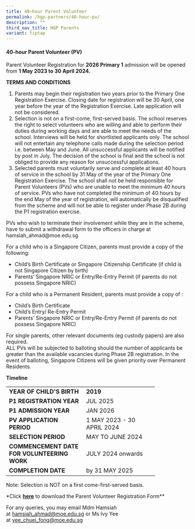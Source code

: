 ```yaml
---
title: 40–hour Parent Volunteer
permalink: /hgp-partners/40-hour-pv/
description: ""
third_nav_title: HGP Parents
variant: tiptap
---
```

<h4><strong>40-hour Parent Volunteer (PV)</strong></h4>
<p>Parent Volunteer Registration for&nbsp;<strong>2026 Primary 1</strong>&nbsp;admission will be opened from&nbsp;<strong>1 May 2023 to 30 April 2024.</strong></p>
<p><strong>TERMS AND CONDITIONS</strong></p>
<ol>

<li>Parents may begin their registration two years prior to the Primary One Registration Exercise. Closing date for registration will be 30 April, one year before the year of the Registration Exercise. Late application will not be considered.</li>
<li>Selection is not on a first-come, first-served basis. The school reserves the right to select volunteers who are willing and able to perform their duties during working days and are able to meet the needs of the school. Interviews will be held for shortlisted applicants only. The school will not entertain any telephone calls made during the selection period i.e. between May and June. All unsuccessful applicants will be notified by post in July. The decision of the school is final and the school is not obliged to provide any reason for unsuccessful applications.&nbsp;</li>
<li>Selected parents must voluntarily serve and complete at least 40 hours of service in the school by 31 May of the year of the Primary One Registration Exercise. The school shall not be held responsible for Parent Volunteers (PVs) who are unable to meet the minimum 40 hours of service. PVs who have not completed the minimum of 40 hours by the end May of the year of registration, will automatically be disqualified from the scheme and will not be able to register under Phase 2B during the P1 registration exercise.</li>
</ol>
<p>PVs who wish to terminate their involvement while they are in the scheme, have to submit a withdrawal form to the officers in charge at hamsiah_ahmad@moe.edu.sg</p>
<p>For a child who is a Singapore Citizen, parents must provide a copy of the following:</p>
<ul>
<li>Child’s Birth Certificate or Singapore Citizenship Certificate (if child is not Singapore Citizen by birth)</li>
<li>Parents’ Singapore NRIC or Entry/Re-Entry Permit (if parents do not possess Singapore NRIC)</li>
</ul>
<p>For a child who is a Permanent Resident, parents must provide a copy of :</p>
<ul>
<li>Child’s Birth Certificate</li>
<li>Child’s Entry/ Re-Entry Permit</li>
<li>Parents’ Singapore NRIC or Entry/Re-Entry Permit (if parents do not possess Singapore NRIC)</li>
</ul>
<p>For single parents, other relevant documents (eg custody papers) are also required.<br>ALL PVs will be subjected to balloting should the number of applicants be greater than the available vacancies during Phase 2B registration. In the event of balloting, Singapore Citizens will be given priority over Permanent Residents.</p>
<p><strong>Timeline</strong></p>
<table width="377">
<tbody>
<tr>
<td width="196" style="text-align: left;"><strong>YEAR OF CHILD'S BIRTH</strong></td>
<td width="181" style="text-align: left;"><strong>2019</strong></td>
</tr>
<tr>
<td width="196" style="text-align: left;"><strong>P1 REGISTRATION YEAR</strong></td>
<td width="181" style="text-align: left;">JUL 2025</td>
</tr>
<tr>
<td width="196" style="text-align: left;"><strong>P1 ADMISSION YEAR</strong></td>
<td width="181" style="text-align: left;">JAN 2026</td>
</tr>
<tr>
<td width="196" style="text-align: left;"><strong>PV APPLICATION PERIOD</strong></td>
<td width="181" style="text-align: left;">1 MAY 2023 - 30 APRIL 2024</td>
</tr>
<tr>
<td width="196" style="text-align: left;"><strong>SELECTION PERIOD</strong></td>
<td width="181" style="text-align: left;">MAY TO JUNE 2024</td>
</tr>
<tr>
<td width="196" style="text-align: left;"><strong>COMMENCEMENT DATE FOR VOLUNTEERING WORK</strong></td>
<td width="181" style="text-align: left;">JULY 2024 onwards</td>
</tr>
<tr>
<td width="196" style="text-align: left;"><strong>COMPLETION DATE</strong></td>
<td width="181" style="text-align: left;">by 31 MAY 2025</td>
</tr>
</tbody>
</table>
<p>Note: Selection is NOT on a first come-first-served basis.</p>
<p>*Click <strong><a href="https://form.gov.sg/5d5b7b8b1d6c350019ea6eb2">here</a></strong>&nbsp;to download the Parent Volunteer Registration Form**</p>
<p>For any queries, you may email Mdm Hamsiah at&nbsp;<a href="mailto:hamsiah_ahmad@moe.edu.sg">hamsiah_ahmad@moe.edu.sg</a>&nbsp;or Ms Ivy Yee at&nbsp;<a href="mailto:yee_chuei_fong@moe.edu.sg">yee_chuei_fong@moe.edu.sg</a></p>
